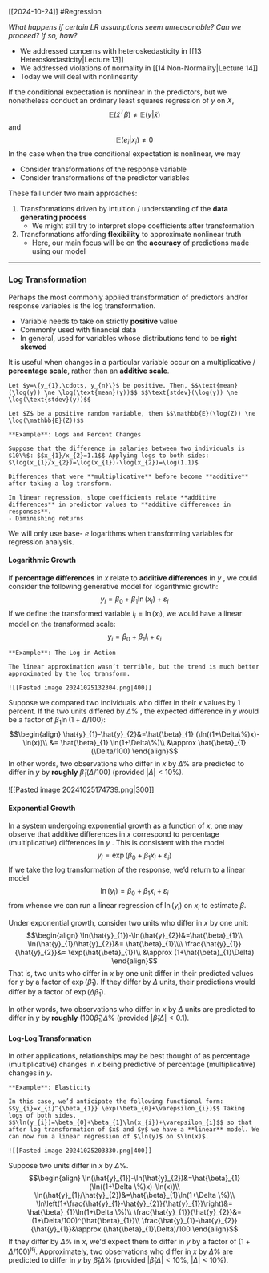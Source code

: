 [[2024-10-24]] #Regression

*What happens if certain LR assumptions seem unreasonable? Can we proceed? If so, how?*
- We addressed concerns with heteroskedasticity in [[13 Heteroskedasticity|Lecture 13]]
- We addressed violations of normality in [[14 Non-Normality|Lecture 14]]
- Today we will deal with nonlinearity

If the conditional expectation is nonlinear in the predictors, but we nonetheless conduct an ordinary least squares regression of $y$ on $X$, $$\mathbb{E}(\tilde{x}^{T}\beta)\ne\mathbb{E}(y|\tilde{x})$$ and $$\mathbb{E}(e_{i}|x_{i})\ne 0$$
In the case when the true conditional expectation is nonlinear, we may
- Consider transformations of the response variable
- Consider transformations of the predictor variables

These fall under two main approaches:
1. Transformations driven by intuition / understanding of the **data generating process**
	- We might still try to interpret slope coefficients after transformation
2. Transformations affording **flexibility** to approximate nonlinear truth
	- Here, our main focus will be on the **accuracy** of predictions made using our model

---
### Log Transformation
Perhaps the most commonly applied transformation of predictors and/or response variables is the log transformation.
- Variable needs to take on strictly **positive** value
- Commonly used with financial data
- In general, used for variables whose distributions tend to be **right skewed**

It is useful when changes in a particular variable occur on a multiplicative / **percentage scale**, rather than an **additive scale**.

```ad-note
Let $y=\{y_{1},\cdots, y_{n}\}$ be positive. Then, $$\text{mean}(\log(y)) \ne \log(\text{mean}(y))$$ $$\text{stdev}(\log(y)) \ne \log(\text{stdev}(y))$$

Let $Z$ be a positive random variable, then $$\mathbb{E}(\log(Z)) \ne \log(\mathbb{E}(Z))$$
```

```ad-example
**Example**: Logs and Percent Changes

Suppose that the difference in salaries between two individuals is $10\%$: $$x_{1}/x_{2}=1.1$$ Applying logs to both sides: $\log(x_{1}/x_{2})=\log(x_{1})-\log(x_{2})=\log(1.1)$

Differences that were **multiplicative** before become **additive** after taking a log transform.

In linear regression, slope coefficients relate **additive differences** in predictor values to **additive differences in responses**.
- Diminishing returns
```

We will only use base- $e$ logarithms when transforming variables for regression analysis.

#### Logarithmic Growth
If **percentage differences** in $x$ relate to **additive differences** in $y$ , we could consider the following generative model for logarithmic growth: $$y_{i}=\beta_{0}+\beta_{1} \ln(x_{i})+\varepsilon_{i}$$ If we define the transformed variable $l_{i}=\ln(x_{i})$, we would have a linear model on the transformed scale: $$y_{i}=\beta_{0}+\beta_{1} l_{i}+\varepsilon_{i}$$
```ad-example
**Example**: The Log in Action

The linear approximation wasn’t terrible, but the trend is much better approximated by the log transform.

![[Pasted image 20241025132304.png|400]]
```

Suppose we compared two individuals who differ in their $x$ values by $1$ percent. If the two units differed by $\Delta \%$ , the expected difference in  $y$ would be a factor of $\beta_{1} \ln(1+\Delta/100)$: $$\begin{align}
\hat{y}_{1}-\hat{y}_{2}&=\hat{\beta}_{1} (\ln((1+\Delta\%)x)-\ln(x))\\
&= \hat{\beta}_{1} \ln(1+\Delta\%)\\
&\approx \hat{\beta}_{1}(\Delta/100)
\end{align}$$
In other words, two observations who differ in $x$ by $\Delta \%$ are predicted to differ in $y$ by **roughly** $\hat{\beta}_{1}(\Delta/100)$ (provided $|\Delta| < 10\%$).

![[Pasted image 20241025174739.png|300]]

#### Exponential Growth
In a system undergoing exponential growth as a function of $x$, one may observe that additive differences in $x$ correspond to percentage (multiplicative) differences in $y$ . This is consistent with the model $$y_{i}=\exp({\beta_{0}+\beta_{1}x_{i}+\varepsilon_{i}})$$ If we take the log transformation of the response, we’d return to a linear model $$\ln(y_{i})=\beta_{0}+\beta_{1}x_{i}+\varepsilon_{i}$$ from whence we can run a linear regression of $\ln(y_{i})$ on $x_{i}$ to estimate $\beta$. 

Under exponential growth, consider two units who differ in $x$ by one unit: $$\begin{align}
\ln(\hat{y}_{1})-\ln(\hat{y}_{2})&=\hat{\beta}_{1}\\
\ln(\hat{y}_{1}/\hat{y}_{2})&= \hat{\beta}_{1}\\\\
\frac{\hat{y}_{1}}{\hat{y}_{2}}&= \exp(\hat{\beta}_{1})\\
&\approx (1+\hat{\beta}_{1}\Delta)
\end{align}$$ That is, two units who differ in $x$ by one unit differ in their predicted values for $y$ by a factor of $\exp(\hat{\beta}_{1})$. If they differ by $\Delta$ units, their predictions would differ by a factor of $\exp(\Delta \hat{\beta}_{1})$.

In other words, two observations who differ in $x$ by $\Delta$ units are predicted to differ in $y$ by **roughly** $(100\hat{\beta}_{1})\Delta \%$ (provided $|\hat{\beta}_{1}\Delta| < 0.1$).

#### Log-Log Transformation
In other applications, relationships may be best thought of as percentage (multiplicative) changes in $x$ being predictive of percentage (multiplicative) changes in $y$.

```ad-example
**Example**: Elasticity

In this case, we’d anticipate the following functional form: $$y_{i}=x_{i}^{\beta_{1}} \exp(\beta_{0}+\varepsilon_{i})$$ Taking logs of both sides, $$\ln(y_{i})=\beta_{0}+\beta_{1}\ln(x_{i})+\varepsilon_{i}$$ so that after log transformation of $x$ and $y$ we have a **linear** model. We can now run a linear regression of $\ln(y)$ on $\ln(x)$.

![[Pasted image 20241025203330.png|400]]
```

Suppose two units differ in $x$ by $\Delta\%$. $$\begin{align}
\ln(\hat{y}_{1})-\ln(\hat{y}_{2})&=\hat{\beta}_{1}(\ln((1+\Delta \%)x)-\ln(x))\\
\ln(\hat{y}_{1}/\hat{y}_{2})&=\hat{\beta}_{1}\ln(1+\Delta \%)\\
\ln\left(1+\frac{\hat{y}_{1}-\hat{y}_{2}}{\hat{y}_{1}}\right)&= \hat{\beta}_{1}\ln(1+\Delta \%)\\
\frac{\hat{y}_{1}}{\hat{y}_{2}}&= (1+\Delta/100)^{\hat{\beta}_{1}}\\
\frac{\hat{y}_{1}-\hat{y}_{2}}{\hat{y}_{1}}&\approx (\hat{\beta}_{1}\Delta)/100
\end{align}$$ If they differ by $\Delta \%$ in $x$, we'd expect them to differ in $y$ by a factor of $(1+\Delta/100)^{\hat{\beta}_1}$.  Approximately, two observations who differ in $x$ by $\Delta \%$ are predicted to differ in $y$ by $\hat{\beta}_{1}\Delta \%$ (provided $|\hat{\beta}_{1}\Delta|<10\%$, $|\Delta| < 10\%$).
